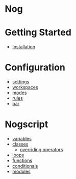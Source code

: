 # Nog

# Getting Started

- [Installation](./getting-started/installation.md)

# Configuration

- [settings](./configuration/settings.md)
- [workspaces](./configuration/workspaces.md)
- [modes](./configuration/modes.md)
- [rules](./configuration/rules.md)
- [bar](./configuration/bar.md)

# Nogscript

- [variables](./nogscript/variables.md)
- [classes](./nogscript/classes.md)
  - [overriding operators]()
- [loops](./nogscript/loops.md)
- [functions](./nogscript/functions.md)
- [conditionals](./nogscript/conditionals.md)
- [modules](./nogscript/modules.md)

<!-- - [prelude](./api/prelude.md) -->
<!--   - [range](./api/prelude/range.md) -->
<!--   - [require](./api/prelude/require.md) -->
<!--   - [atomic](./api/prelude/atomic.md) -->
<!--   - [typeof](./api/prelude/typeof.md) -->
<!--   - [print](./api/prelude/print.md) -->
<!-- - [std](./api/std.md) -->
<!--   - [http](./api/std/http.md) -->
<!--   - [fs](./api/std/fs.md) -->
<!--     - [read_file](./api/std/fs/read_file.md) -->
<!-- - [nog](./api/nog.md) -->
<!--   - [quit](./api/nog/quit.md) -->
<!--   - [toggle_work_mode](./api/nog/toggle_work_mode.md) -->
<!--   - [toggle_mode](./api/nog/toggle_mode.md) -->
<!--   - [mode](./api/nog/mode.md) -->
<!--   - [bind](./api/nog/bind.md) -->
<!--   - [bind_map](./api/nog/bind_map.md) -->
<!--   - [bind_arr](./api/nog/bind_arr.md) -->
<!--   - [xbind](./api/nog/xbind.md) -->
<!--   - [popup](./api/nog/popup.md) -->
<!--     - [create](./api/nog/popup/create.md) -->
<!--   - [plugin](./api/nog/plugin.md) -->
<!--     - [install](./api/nog/plugin/install.md) -->
<!--     - [update](./api/nog/plugin/update.md) -->
<!--     - [uninstall](./api/nog/plugin/uninstall.md) -->
<!--     - [list](./api/nog/plugin/list.md) -->
<!--   - [bar](./api/nog/bar.md) -->
<!--     - [configure](./api/nog/bar/configure.md) -->
<!--     - [components](./api/nog/bar/components.md) -->
<!--       - [workspaces](./api/nog/bar/components/workspaces.md) -->
<!--       - [current_window](./api/nog/bar/components/current_window.md) -->
<!--       - [split_direction](./api/nog/bar/components/split_direction.md) -->
<!--       - [active_mode](./api/nog/bar/components/active_mode.md) -->
<!--       - [text](./api/nog/bar/components/text.md) -->
<!--       - [time](./api/nog/bar/components/time.md) -->
<!--       - [date](./api/nog/bar/components/date.md) -->
<!--       - [padding](./api/nog/bar/components/padding.md) -->
<!--   - [rules](./api/nog/rules.md) -->
<!--     - [ignore](./api/nog/rules/ignore.md) -->
<!--     - [match](./api/nog/rules/match.md) -->
<!--   - [window](./api/nog/window.md) -->
<!--     - [get_title](./api/nog/window/get_title.md) -->
<!--     - [minimize](./api/nog/window/minimize.md) -->
<!--     - [toggle_floating](./api/nog/window/toggle_floating.md) -->
<!--     - [ignore](./api/nog/window/ignore.md) -->
<!--     - [close](./api/nog/window/close.md) -->
<!--     - [move_to_workspace](./api/nog/window/move_to_workspace.md) -->
<!--   - [workspace](./api/nog/workspace.md) -->
<!--     - [change](./api/nog/workspace/change.md) -->
<!--     - [move_to_monitor](./api/nog/workspace/move_to_monitor.md) -->
<!--     - [toggle_fullscreen](./api/nog/workspace/toggle_fullscreen.md) -->
<!--     - [reset_row](./api/nog/workspace/reset_row.md) -->
<!--     - [reset_col](./api/nog/workspace/reset_col.md) -->
<!--     - [configure](./api/nog/workspace/configure.md) -->
<!--     - [move_in](./api/nog/workspace/move_in.md) -->
<!--     - [move_out](./api/nog/workspace/move_out.md) -->
<!--     - [focus](./api/nog/workspace/focus.md) -->
<!--     - [resize](./api/nog/workspace/resize.md) -->
<!--     - [swap](./api/nog/workspace/swap.md) -->
<!--     - [set_split_direction](./api/nog/set_split_direction.md) -->
<!--   - [config](./api/nog/config.md) -->
<!--     - [increment](./api/nog/config/increment.md) -->
<!--     - [decrement](./api/nog/config/decrement.md) -->
<!--     - [toggle](./api/nog/config/toggle.md) -->
<!--     - [enable](./api/nog/config/enable.md) -->
<!--     - [disable](./api/nog/config/disable.md) -->

<!-- # Classes -->

<!-- - [Result]() -->
<!-- - [Array]() -->
<!--   - [len]() -->
<!--   - [push]() -->
<!--   - [map]() -->
<!--   - [filter]() -->
<!--   - [contains]() -->
<!--   - [for_each]() -->
<!-- - [String]() -->
<!--   - [static from]() -->
<!--   - [split]() -->
<!--   - [len]() -->
<!-- - [Number]() -->
<!--   - [static from]() -->
<!-- - [Boolean]() -->
<!--   - [static from]() -->
